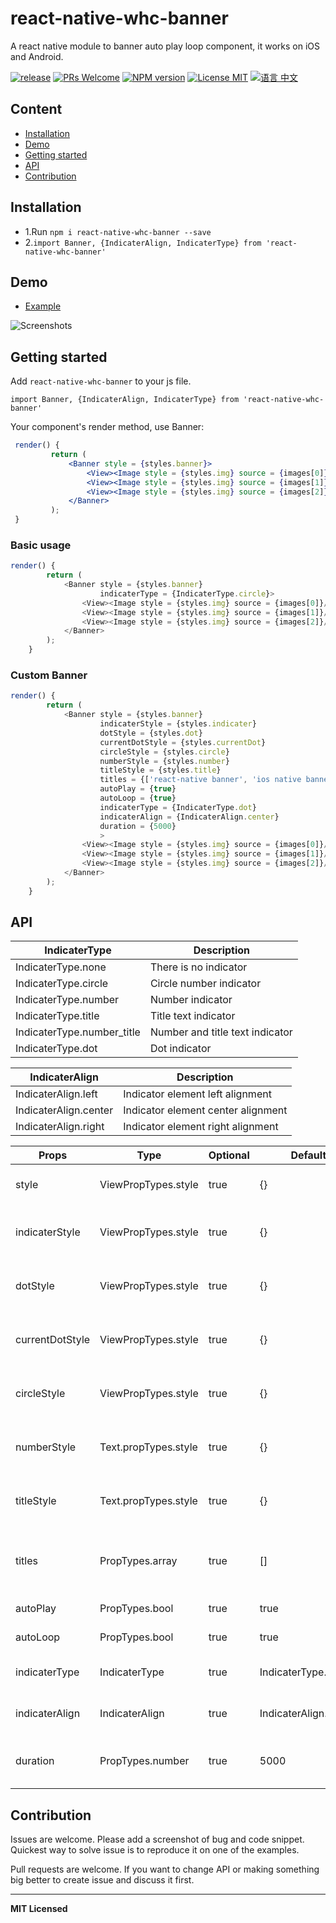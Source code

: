 # react-native-whc-banner
A react native module to banner auto play loop component, it works on iOS and Android.

[ ![release](https://img.shields.io/github/release/netyouli/react-native-whc-banner.svg?maxAge=2592000?style=flat-square)](https://github.com/netyouli/react-native-whc-banner/releases)
[ ![PRs Welcome](https://img.shields.io/badge/PRs-Welcome-brightgreen.svg)](https://github.com/netyouli/react-native-whc-banner/pulls)
[ ![NPM version](http://img.shields.io/npm/v/react-native-whc-banner.svg?style=flat)](https://www.npmjs.com/package/react-native-whc-banner)
[![License MIT](http://img.shields.io/badge/license-MIT-orange.svg?style=flat)](https://raw.githubusercontent.com/crazycodeboy/react-native-whc-loading/master/LICENSE)
[ ![语言 中文](https://img.shields.io/badge/语言-中文-yellow.svg)](https://github.com/netyouli/react-native-whc-banner/blob/master/README.zh.md)



## Content

- [Installation](#installation)
- [Demo](#demo)
- [Getting started](#getting-started)
- [API](#api)
- [Contribution](#contribution)

## Installation

* 1.Run `npm i react-native-whc-banner --save`
* 2.`import Banner, {IndicaterAlign, IndicaterType} from 'react-native-whc-banner'`

## Demo  
* [Example](https://github.com/netyouli/react-native-whc-banner/tree/master/example)

![Screenshots](https://raw.githubusercontent.com/netyouli/react-native-whc-banner/master/example/screenshots/react-native-whc-banner.gif)

## Getting started  

Add `react-native-whc-banner` to your js file.

`import Banner, {IndicaterAlign, IndicaterType} from 'react-native-whc-banner'`

Your component's render method, use Banner:

```jsx
 render() {
         return (
             <Banner style = {styles.banner}>
                 <View><Image style = {styles.img} source = {images[0]}/></View>
                 <View><Image style = {styles.img} source = {images[1]}/></View>
                 <View><Image style = {styles.img} source = {images[2]}/></View>
             </Banner>
         );
 }

```

### Basic usage

```javascript
render() {
        return (
            <Banner style = {styles.banner}
                    indicaterType = {IndicaterType.circle}>
                <View><Image style = {styles.img} source = {images[0]}/></View>
                <View><Image style = {styles.img} source = {images[1]}/></View>
                <View><Image style = {styles.img} source = {images[2]}/></View>
            </Banner>
        );
    }
```

### Custom Banner

```javascript
render() {
        return (
            <Banner style = {styles.banner}
                    indicaterStyle = {styles.indicater}
                    dotStyle = {styles.dot}
                    currentDotStyle = {styles.currentDot}
                    circleStyle = {styles.circle}
                    numberStyle = {styles.number}
                    titleStyle = {styles.title}
                    titles = {['react-native banner', 'ios native banner', 'android native banner']}
                    autoPlay = {true}
                    autoLoop = {true}
                    indicaterType = {IndicaterType.dot}
                    indicaterAlign = {IndicaterAlign.center}
                    duration = {5000}
                    >
                <View><Image style = {styles.img} source = {images[0]}/></View>
                <View><Image style = {styles.img} source = {images[1]}/></View>
                <View><Image style = {styles.img} source = {images[2]}/></View>
            </Banner>
        );
    }
```


## API

IndicaterType   | Description
-----------------  | -----------
IndicaterType.none   | There is no indicator
IndicaterType.circle   | Circle number indicator
IndicaterType.number   | Number indicator
IndicaterType.title   | Title text indicator
IndicaterType.number_title   | Number and title text indicator
IndicaterType.dot   | Dot indicator

IndicaterAlign   | Description
-----------------  | -----------
IndicaterAlign.left   | Indicator element left alignment
IndicaterAlign.center   | Indicator element center alignment
IndicaterAlign.right   | Indicator element right alignment


Props              | Type     | Optional | Default     | Description
----------------- | -------- | -------- | ----------- | -----------
style |  ViewPropTypes.style |true | {}  | Custom banner style
indicaterStyle  | ViewPropTypes.style  | true | {} |   Custom banner indicater style
dotStyle  | ViewPropTypes.style  | true | {} |   Custom indicater for dot style
currentDotStyle  | ViewPropTypes.style  | true | {}  |   Custom indicater current dot style
circleStyle  | ViewPropTypes.style  | true | {}  |   Custom indicater for circle style
numberStyle  | Text.propTypes.style  | true | {} |   Custom indicater for number style
titleStyle  | Text.propTypes.style  | true | {}  |   Custom indicater for title style
titles  | PropTypes.array  | true | []  |   When indicater for title type show title
autoPlay  | PropTypes.bool  | true | true  |  Is auto play for banner
autoLoop  | PropTypes.bool  | true | true  |  Is auto loop for banner
indicaterType  | IndicaterType  | true | IndicaterType.dot  |  Custom indicater type
indicaterAlign  | IndicaterAlign  | true | IndicaterAlign.center  |  Custom indicater align type
duration  | PropTypes.number  | true | 5000  |  Custom banner auto play duration


## Contribution

Issues are welcome. Please add a screenshot of bug and code snippet. Quickest way to solve issue is to reproduce it on one of the examples.

Pull requests are welcome. If you want to change API or making something big better to create issue and discuss it first.

---

**MIT Licensed**
